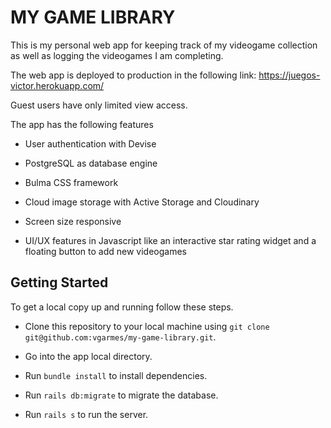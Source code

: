 # MY GAME LIBRARY

This is my personal web app for keeping track of my videogame collection as well as logging the videogames I am completing.

The web app is deployed to production in the following link:
https://juegos-victor.herokuapp.com/

Guest users have only limited view access.

The app has the following features

* User authentication with Devise

* PostgreSQL as database engine

* Bulma CSS framework

* Cloud image storage with Active Storage and Cloudinary

* Screen size responsive

* UI/UX features in Javascript like an interactive star rating widget and a floating button to add new videogames

## Getting Started

To get a local copy up and running follow these steps.

 - Clone this repository to your local machine using ```git clone git@github.com:vgarmes/my-game-library.git```.

 - Go into the app local directory.
 
 - Run ```bundle install``` to install dependencies.
 
 - Run ```rails db:migrate``` to migrate the database.

 - Run ```rails s``` to run the server.
